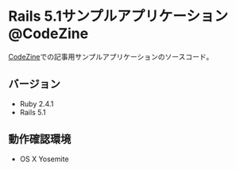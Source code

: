 # Rails 5.1サンプルアプリケーション@CodeZine

[CodeZine](http://codezine.jp/)での記事用サンプルアプリケーションのソースコード。

## バージョン

* Ruby 2.4.1
* Rails 5.1

## 動作確認環境

* OS X Yosemite
